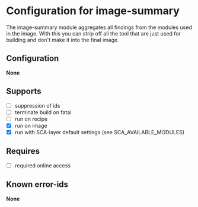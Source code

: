 # Configuration for image-summary

The image-summary module aggregates all findings from the modules used in the image.
With this you can strip off all the tool that are just used for building and don't make it into the final image.

## Configuration

**None**

## Supports

- [ ] suppression of ids
- [ ] terminate build on fatal
- [ ] run on recipe
- [x] run on image
- [x] run with SCA-layer default settings (see SCA_AVAILABLE_MODULES)

## Requires

- [ ] required online access

## Known error-ids

**None**